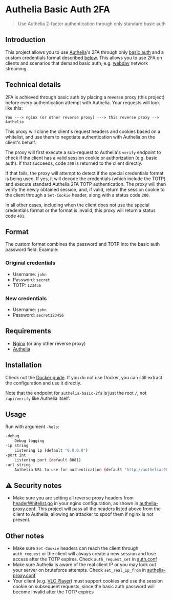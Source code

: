 # Authelia Basic Auth 2FA

> Use Authelia 2-factor authentication through only standard basic auth

## Introduction

This project allows you to use [Authelia](https://github.com/authelia/authelia)'s 2FA through only [basic auth](https://developer.mozilla.org/en-US/docs/Web/HTTP/Authentication) and a
custom credentials format described [below](#format). This allows you to use 2FA on clients and scenarios
that demand basic auth, e.g. [webdav](https://en.wikipedia.org/wiki/WebDAV) network streaming.

## Technical details

2FA is achieved through basic auth by placing a reverse proxy (this project) before every authentication attempt with Authelia. Your requests will look like this:

```
You ---> nginx (or other reverse proxy) ---> this reverse proxy --> Authelia
```

This proxy will clone the client's request headers and cookies based on a whitelist, and use them to negotiate authentication with Authelia on the client's behalf.

The proxy will first execute a sub-request to Authelia's `verify` endpoint to check if the client has a valid session cookie or authorization (e.g. basic auth). If that succeeds, code `200` is returned to the client directly.

If that fails, the proxy will attempt to detect if the special credentials format is being used. If yes, it will decode the credentials (which include the TOTP) and execute standard Authelia 2FA TOTP authentication. The proxy will then verify the newly obtained session, and, if valid, return the session cookie to the client through a `Set-Cookie` header, along with a status code `200`.

In all other cases, including when the client does not use the special credentials format or the format is invalid, this proxy will return a status code `401`.

## Format

The custom format combines the password and TOTP into the basic auth password field. Example:

### Original credentials

- Username: `john`
- Password: `secret`
- TOTP: `123456`

### New credentials

- Username: `john`
- Password: `secret123456`

## Requirements

- [Nginx](https://www.nginx.com/) (or any other reverse proxy)
- [Authelia](https://github.com/authelia/authelia)

## Installation

Check out the [Docker guide](docker). If you do not use Docker, you can still extract the configuration and use it directly.

Note that the endpoint for `authelia-basic-2fa` is just the root `/`, not `/api/verify` like Authelia itself.

## Usage

Run with argument `-help`:

```bash
-debug
    Debug logging
-ip string
    Listening ip (default "0.0.0.0")
-port int
    Listening port (default 8081)
-url string
    Authelia URL to use for authentication (default "http://authelia:9091")
```

## :warning: Security notes

- Make sure you are setting all reverse proxy headers from [headerWhitelist.go](util/headerWhitelist.go) in your nginx configuration, as shown in [authelia-proxy.conf](docker/nginx/data/authelia-proxy.conf). This project will pass all the headers listed above from the client to Authelia, allowing an attacker to spoof them if nginx is not present.

## Other notes

- Make sure `Set-Cookie` headers can reach the client through `auth_request` or the client will always create a new session and lose access after the TOTP expires. Check `auth_request_set` in [auth.conf](docker/nginx/data/auth.conf)
- Make sure Authelia is aware of the real client IP or you may lock out your server on bruteforce attempts. Check `set_real_ip_from` in [authelia-proxy.conf](docker/nginx/data/authelia-proxy.conf)
- Your client (e.g. [VLC Player](https://www.videolan.org/vlc/)) must support cookies and use the session cookie on subsequent requests, since the basic auth password will become invalid after the TOTP expires
